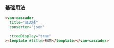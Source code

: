 ### 基础用法

```html
<van-cascader
  title="请选择"
  converter="json"
  
  :treeDisplay="true"
><template #title>标题</template></van-cascader>
```
